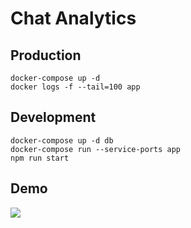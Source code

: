 # Chat Analytics

## Production
```
docker-compose up -d
docker logs -f --tail=100 app
```

## Development
```
docker-compose up -d db
docker-compose run --service-ports app
npm run start
```

## Demo
![](https://giphy.com/gifs/26BGCVHRvstqHUtzy)